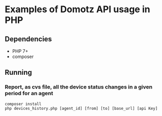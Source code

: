 # Examples of Domotz API usage in PHP

## Dependencies

- PHP 7+
- composer

  

## Running

### Report, as cvs file, all the device status changes in a given period for an agent

```
composer install
php devices_history.php [agent_id] [from] [to] [base_url] [api Key]
```

